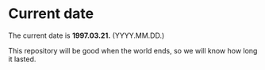 # Current date

The current date is **1997.03.21.** (YYYY.MM.DD.)

This repository will be good when the world ends, so we will know how long it lasted.